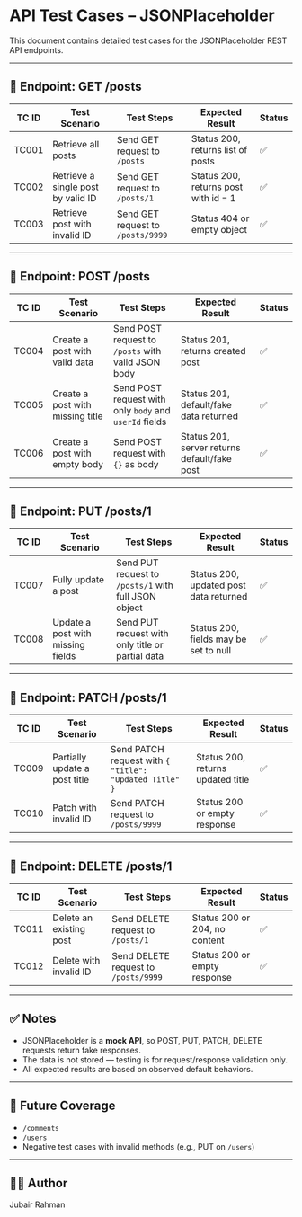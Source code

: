 # API Test Cases – JSONPlaceholder

This document contains detailed test cases for the JSONPlaceholder REST API endpoints.

---

## 📌 Endpoint: GET /posts

| TC ID | Test Scenario                      | Test Steps                        | Expected Result                      | Status |
| ----- | ---------------------------------- | --------------------------------- | ------------------------------------ | ------ |
| TC001 | Retrieve all posts                 | Send GET request to `/posts`      | Status 200, returns list of posts    | ✅     |
| TC002 | Retrieve a single post by valid ID | Send GET request to `/posts/1`    | Status 200, returns post with id = 1 | ✅     |
| TC003 | Retrieve post with invalid ID      | Send GET request to `/posts/9999` | Status 404 or empty object           | ✅     |

---

## 📌 Endpoint: POST /posts

| TC ID | Test Scenario                    | Test Steps                                             | Expected Result                              | Status |
| ----- | -------------------------------- | ------------------------------------------------------ | -------------------------------------------- | ------ |
| TC004 | Create a post with valid data    | Send POST request to `/posts` with valid JSON body     | Status 201, returns created post             | ✅     |
| TC005 | Create a post with missing title | Send POST request with only `body` and `userId` fields | Status 201, default/fake data returned       | ✅     |
| TC006 | Create a post with empty body    | Send POST request with `{}` as body                    | Status 201, server returns default/fake post | ✅     |

---

## 📌 Endpoint: PUT /posts/1

| TC ID | Test Scenario                     | Test Steps                                           | Expected Result                        | Status |
| ----- | --------------------------------- | ---------------------------------------------------- | -------------------------------------- | ------ |
| TC007 | Fully update a post               | Send PUT request to `/posts/1` with full JSON object | Status 200, updated post data returned | ✅     |
| TC008 | Update a post with missing fields | Send PUT request with only title or partial data     | Status 200, fields may be set to null  | ✅     |

---

## 📌 Endpoint: PATCH /posts/1

| TC ID | Test Scenario                 | Test Steps                                             | Expected Result                   | Status |
| ----- | ----------------------------- | ------------------------------------------------------ | --------------------------------- | ------ |
| TC009 | Partially update a post title | Send PATCH request with `{ "title": "Updated Title" }` | Status 200, returns updated title | ✅     |
| TC010 | Patch with invalid ID         | Send PATCH request to `/posts/9999`                    | Status 200 or empty response      | ✅     |

---

## 📌 Endpoint: DELETE /posts/1

| TC ID | Test Scenario           | Test Steps                           | Expected Result               | Status |
| ----- | ----------------------- | ------------------------------------ | ----------------------------- | ------ |
| TC011 | Delete an existing post | Send DELETE request to `/posts/1`    | Status 200 or 204, no content | ✅     |
| TC012 | Delete with invalid ID  | Send DELETE request to `/posts/9999` | Status 200 or empty response  | ✅     |

---

## ✅ Notes

- JSONPlaceholder is a **mock API**, so POST, PUT, PATCH, DELETE requests return fake responses.
- The data is not stored — testing is for request/response validation only.
- All expected results are based on observed default behaviors.

---

## 🧪 Future Coverage

- `/comments`
- `/users`
- Negative test cases with invalid methods (e.g., PUT on `/users`)

---

## 👨‍💻 Author

Jubair Rahman

